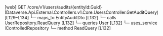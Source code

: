 [web] GET /core/v1/users/audits/{entityId:Guid}  (Dataverse.Api.External.Controllers.v1.Core.UsersController.GetAuditQuery)  [L129–L134]
  └─ maps_to EntityAuditDto [L132]
  └─ calls UserRepository.ReadQuery [L132]
  └─ queries User [L132]
  └─ uses_service IControlledRepository<User>
    └─ method ReadQuery [L132]

